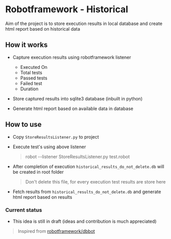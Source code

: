 # Robotframework - Historical

Aim of the project is to store execution results in local database and create html report based on historical data

## How it works

 - Capture execution results using robotframework listener
     - Executed On
     - Total tests
     - Passed tests
     - Failed test
     - Duration

 - Store captured results into sqlite3 database (inbuilt in python)

 - Generate html report based on available data in database

## How to use

 - Copy `StoreResultsListener.py` to project

 - Execute test's using above listener
   > robot --listener StoreResultsListener.py test.robot
 
 - After completion of execution `historical_results_do_not_delete.db` will be created in root folder
   > Don't delete this file, for every execution test results are store here

 - Fetch results from `historical_results_do_not_delete.db` and generate html report based on results

### Current status

 - This idea is still in draft (ideas and contribution is much appreciated)

> Inspired from [robotframework/dbbot](https://github.com/robotframework/DbBot)